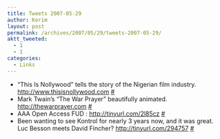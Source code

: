 ```yaml
---
title: Tweets 2007-05-29
author: Kerim
layout: post
permalink: /archives/2007/05/29/tweets-2007-05-29/
aktt_tweeted:
  - 1
  - 1
categories:
  - Links
---
```

  * &#8220;This Is Nollywood&#8221; tells the story of the Nigerian film industry. <a href="http://www.thisisnollywood.com" onclick="_gaq.push(['_trackEvent', 'outbound-article', 'http://www.thisisnollywood.com', 'http://www.thisisnollywood.com']);"  rel="nofollow">http://www.thisisnollywood.com</a> <a href="http://twitter.com/kerim/statuses/82083102" onclick="_gaq.push(['_trackEvent', 'outbound-article', 'http://twitter.com/kerim/statuses/82083102', '#']);" >#</a>
  * Mark Twain&#8217;s &#8220;The War Prayer&#8221; beautifully animated. <a href="http://thewarprayer.com" onclick="_gaq.push(['_trackEvent', 'outbound-article', 'http://thewarprayer.com', 'http://thewarprayer.com']);"  rel="nofollow">http://thewarprayer.com</a> <a href="http://twitter.com/kerim/statuses/82099472" onclick="_gaq.push(['_trackEvent', 'outbound-article', 'http://twitter.com/kerim/statuses/82099472', '#']);" >#</a>
  * AAA Open Access FUD : <a href="http://tinyurl.com/2l85cz" onclick="_gaq.push(['_trackEvent', 'outbound-article', 'http://tinyurl.com/2l85cz', 'http://tinyurl.com/2l85cz']);"  rel="nofollow">http://tinyurl.com/2l85cz</a> <a href="http://twitter.com/kerim/statuses/82545592" onclick="_gaq.push(['_trackEvent', 'outbound-article', 'http://twitter.com/kerim/statuses/82545592', '#']);" >#</a>
  * Been wanting to see Kontrol for nearly 3 years now, and it was great. Luc Besson meets David Fincher? <a href="http://tinyurl.com/294757" onclick="_gaq.push(['_trackEvent', 'outbound-article', 'http://tinyurl.com/294757', 'http://tinyurl.com/294757']);"  rel="nofollow">http://tinyurl.com/294757</a> <a href="http://twitter.com/kerim/statuses/82715912" onclick="_gaq.push(['_trackEvent', 'outbound-article', 'http://twitter.com/kerim/statuses/82715912', '#']);" >#</a>

